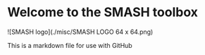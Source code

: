# Welcome to the SMASH toolbox
![SMASH logo](./misc/SMASH LOGO 64 x 64.png)


This is a markdown file for use with GitHub